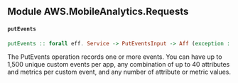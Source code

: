 ## Module AWS.MobileAnalytics.Requests

#### `putEvents`

``` purescript
putEvents :: forall eff. Service -> PutEventsInput -> Aff (exception :: EXCEPTION | eff) Unit
```

<p>The PutEvents operation records one or more events. You can have up to 1,500 unique custom events per app, any combination of up to 40 attributes and metrics per custom event, and any number of attribute or metric values.</p>


